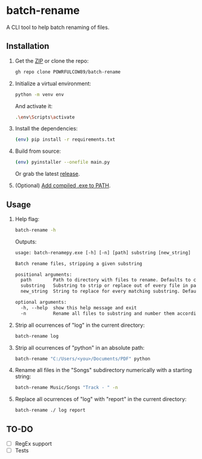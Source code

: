 # batch-rename

A CLI tool to help batch renaming of files.

## Installation

1. Get the [ZIP](https://github.com/POWRFULCOW89/batch-rename/archive/refs/tags/0.1.0.zip) or clone the repo:

    ```sh
    gh repo clone POWRFULCOW89/batch-rename
    ```

2. Initialize a virtual environment:

    ```sh
    python -m venv env
    ```

    And activate it:

    ```sh
    .\env\Scripts\activate
    ```

3. Install the dependencies:

    ```sh
    (env) pip install -r requirements.txt
    ```

4. Build from source:

    ```sh
    (env) pyinstaller --onefile main.py
    ```

    Or grab the latest [release](https://github.com/POWRFULCOW89/batch-rename/releases).

5. (Optional) [Add compiled .exe to PATH](https://www.howtogeek.com/118594/how-to-edit-your-system-path-for-easy-command-line-access/).

## Usage

1. Help flag:

    ```sh
    batch-rename -h
    ```

    Outputs:

    ```txt
    usage: batch-renamepy.exe [-h] [-n] [path] substring [new_string]
    
    Batch rename files, stripping a given substring
    
    positional arguments:
      path        Path to directory with files to rename. Defaults to current working directory.
      substring   Substring to strip or replace out of every file in path.
      new_string  String to replace for every matching substring. Defaults to an empty string.
    
    optional arguments:
      -h, --help  show this help message and exit
      -n          Rename all files to substring and number them accordingly.
    ```

2. Strip all ocurrences of "log" in the current directory:

    ```sh
    batch-rename log
    ```

3. Strip all ocurrences of "python" in an absolute path:

    ```sh
    batch-rename "C:/Users/<you>/Documents/PDF" python
    ```

4. Rename all files in the "Songs" subdirectory numerically with a starting string:

    ```sh
    batch-rename Music/Songs "Track - " -n
    ```

5. Replace all ocurrences of "log" with "report" in the current directory:

    ```sh
    batch-rename ./ log report
    ```

## TO-DO

- [ ] RegEx support
- [ ] Tests